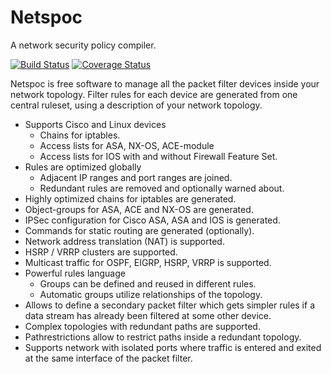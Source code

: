 Netspoc
=======

A network security policy compiler. 

[![Build Status](https://travis-ci.org/hknutzen/Netspoc.svg?branch=master)](https://travis-ci.org/hknutzen/Netspoc)
[![Coverage Status](https://coveralls.io/repos/github/hknutzen/Netspoc/badge.svg?branch=master)](https://coveralls.io/github/hknutzen/Netspoc?branch=master)

Netspoc is free software to manage all the packet filter devices inside your network topology. Filter rules for each device are generated from one central ruleset, using a description of your network topology.

- Supports Cisco and Linux devices
  - Chains for iptables.
  - Access lists for ASA, NX-OS, ACE-module
  - Access lists for IOS with and without Firewall Feature Set.
- Rules are optimized globally 
  - Adjacent IP ranges and port ranges are joined.
  - Redundant rules are removed and optionally warned about.
- Highly optimized chains for iptables are generated.
- Object-groups for ASA, ACE and NX-OS are generated.
- IPSec configuration for Cisco ASA, ASA and IOS is generated.
- Commands for static routing are generated (optionally).
- Network address translation (NAT) is supported.
- HSRP / VRRP clusters are supported.
- Multicast traffic for OSPF, EIGRP, HSRP, VRRP is supported.
- Powerful rules language 
   - Groups can be defined and reused in different rules.
   - Automatic groups utilize relationships of the topology.
- Allows to define a secondary packet filter which gets simpler rules 
  if a data stream has already been filtered at some other device.
- Complex topologies with redundant paths are supported.
- Pathrestrictions allow to restrict paths inside a redundant topology.
- Supports network with isolated ports where traffic is entered and exited 
  at the same interface of the packet filter.
